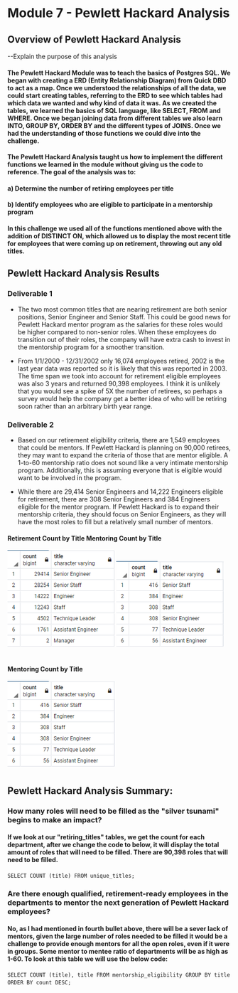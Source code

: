 # Module 7 - Pewlett Hackard Analysis

## Overview of Pewlett Hackard Analysis
--Explain the purpose of this analysis


#### The Pewlett Hackard Module was to teach the basics of Postgres SQL. We began with creating a ERD (Entity Relationship Diagram) from Quick DBD to act as a map. Once we understood the relationships of all the data, we could start creating tables, referring to the ERD to see which tables had which data we wanted and why kind of data it was. As we created the tables, we learned the basics of SQL language, like SELECT, FROM and WHERE. Once we began joining data from different tables we also learn INTO, GROUP BY, ORDER BY and the different types of JOINS. Once we had the understanding of those functions we could dive into the challenge.

#### The Pewlett Hackard Analysis taught us how to implement the different functions we learned in the module without giving us the code to reference. The goal of the analysis was to:
#### a) Determine the number of retiring employees per title
#### b) Identify employees who are eligible to participate in a mentorship program
#### In this challenge  we used all of the functions mentioned above with the addition of DISTINCT ON, which allowed us to display the most recent title for employees that were coming up on retirement, throwing out any old titles.


## Pewlett Hackard Analysis Results
### Deliverable 1
 * The two most common titles that are nearing retirement are both senior positions, Senior Engineer and Senior Staff. This could be good news for Pewlett Hackard mentor program as the salaries for these roles would be higher compared to non-senior roles. When these employees do transition out of their roles, the company will have extra cash to invest in the mentorship program for a smoother transition.
 
 * From 1/1/2000 - 12/31/2002 only 16,074 employees retired, 2002 is the last year data was reported so it is likely that this was reported in 2003. The time span we took into account for retirement eligible employees was also 3 years and returned 90,398 employees. I think it is unlikely that you would see a spike of 5X the number of retirees, so perhaps a survey would help the company get a better idea of who will be retiring soon rather than an arbitrary birth year range.

### Deliverable 2
 * Based on our retirement eligibility criteria, there are 1,549 employees that could be mentors. If Pewlett Hackard is planning on 90,000 retirees, they may want to expand the criteria of those that are mentor eligible. A 1-to-60 mentorship ratio does not sound like a very intimate mentorship program. Additionally, this is assuming everyone that is eligible would want to be involved in the program.

 * While there are 29,414 Senior Engineers and 14,222 Engineers eligible for retirement, there are 308 Senior Engineers and 384 Engineers eligible for the mentor program. If Pewlett Hackard is to expand their mentorship criteria, they should focus on Senior Engineers, as they will have the most roles to fill but a relatively small number of mentors.
#### Retirement Count by Title                                                                               Mentoring Count by Title
![stacked_launch_outcomes](https://github.com/charlieburd/pewlett_hackard_analysis/blob/main/png/retirement_count.png)  ![stacked_launch_outcomes](https://github.com/charlieburd/pewlett_hackard_analysis/blob/main/png/mentorship_count.png)

#

#### Mentoring Count by Title
![stacked_launch_outcomes](https://github.com/charlieburd/pewlett_hackard_analysis/blob/main/png/mentorship_count.png)
#


## Pewlett Hackard Analysis Summary:

### How many roles will need to be filled as the "silver tsunami" begins to make an impact?
#### If we look at our "retiring_titles" tables, we get the count for each department, after we change the code to below, it will display the total amount of roles that will need to be filled. There are 90,398 roles that will need to be filled.
`SELECT COUNT (title)
FROM unique_titles;`
### Are there enough qualified, retirement-ready employees in the departments to mentor the next generation of Pewlett Hackard employees?
#### No, as I had mentioned in fourth bullet above, there will be a sever lack of mentors, given the large number of roles needed to be filled it would be a challenge to provide enough mentors for all the open roles, even if it were in groups. Some mentor to mentee ratio of departments will be as high as 1-60. To look at this table we will use the below code:
`SELECT COUNT (title), title
FROM mentorship_eligibility
GROUP BY title
ORDER BY count DESC;`
